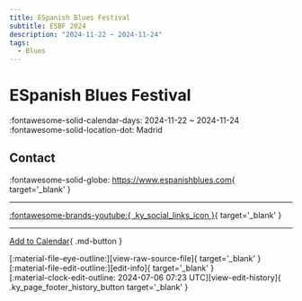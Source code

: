 ```yaml
---
title: ESpanish Blues Festival
subtitle: ESBF 2024
description: "2024-11-22 ~ 2024-11-24"
tags:
  - Blues
---
```


# ESpanish Blues Festival 

:fontawesome-solid-calendar-days: 2024-11-22 ~ 2024-11-24  
:fontawesome-solid-location-dot: Madrid  

## Contact

:fontawesome-solid-globe: <https://www.espanishblues.com>{ target='_blank' }  

---

 [:fontawesome-brands-youtube:{ .ky_social_links_icon }](https://youtube.com/@espanishbluesfestival8093){ target='_blank' }

---

[Add to Calendar](https://swing.news/ics/en/2024/es_ES/espanish-blues-festival-2024.ics){ .md-button }

<div class="ky_page_footer" markdown>
<div class="ky_page_footer_trailing" markdown="span">
[:material-file-eye-outline:][view-raw-source-file]{ target='_blank' }
[:material-file-edit-outline:][edit-info]{ target='_blank' }
</div>
<div class="ky_page_footer_leading" markdown="span">
[:material-clock-edit-outline: 2024-07-06 07:23 UTC][view-edit-history]{ .ky_page_footer_history_button target='_blank' }
</div>
</div>

[view-raw-source-file]: https://github.com/swingdance/events/blob/main/2024/es_ES/espanish-blues-festival-2024.json "View Raw Source File"
[edit-info]: https://github.com/swingdance/events/issues/new?assignees=&labels=update+event&projects=&template=03-update_entity.yml&title=%5B2024%2Fes_ES%5D%20Update%20Event%3A%20ESpanish%20Blues%20Festival&region=es_ES&year=2024&id=espanish-blues-festival-2024&name=ESpanish%20Blues%20Festival&org_id= "Edit Info"

[view-edit-history]: https://github.com/swingdance/events/commits/main/2024/es_ES/espanish-blues-festival-2024.json "View Edit History"
